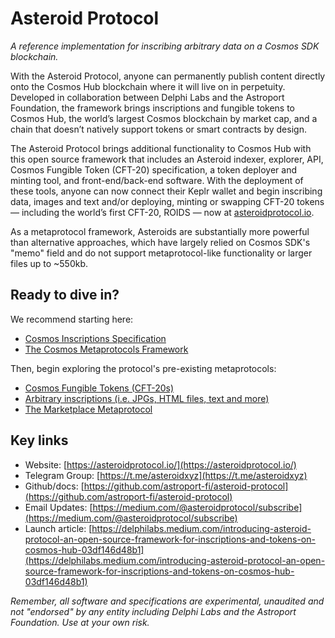 # Asteroid Protocol

*A reference implementation for inscribing arbitrary data on a Cosmos SDK blockchain.*

With the Asteroid Protocol, anyone can permanently publish content directly onto the Cosmos Hub blockchain where it will live on in perpetuity. Developed in collaboration between Delphi Labs and the Astroport Foundation, the framework brings inscriptions and fungible tokens to Cosmos Hub, the world’s largest Cosmos blockchain by market cap, and a chain that doesn’t natively support tokens or smart contracts by design. 

The Asteroid Protocol brings additional functionality to Cosmos Hub with this open source framework that includes an Asteroid indexer, explorer, API, Cosmos Fungible Token (CFT-20) specification, a token deployer and minting tool, and front-end/back-end software. With the deployment of these tools, anyone can now connect their Keplr wallet and begin inscribing data, images and text and/or deploying, minting or swapping CFT-20 tokens — including the world’s first CFT-20, ROIDS — now at [asteroidprotocol.io](https://asteroidprotocol.io/).

As a metaprotocol framework, Asteroids are substantially more powerful than alternative approaches, which have largely relied on Cosmos SDK's "memo" field and do not support metaprotocol-like functionality or larger files up to ~550kb. 

## Ready to dive in?

We recommend starting here:

- [Cosmos Inscriptions Specification](https://github.com/astroport-fi/asteroid-protocol/blob/main/spec/cosmos-inscriptions.md)
- [The Cosmos Metaprotocols Framework](https://github.com/astroport-fi/asteroid-protocol/blob/main/spec/meteors-metaprotocols.md)

Then, begin exploring the protocol's pre-existing metaprotocols:

- [Cosmos Fungible Tokens (CFT-20s)](https://github.com/astroport-fi/asteroid-protocol/blob/main/spec/metaprotocols/cft20.md)
- [Arbitrary inscriptions (i.e. JPGs, HTML files, text and more)](https://github.com/astroport-fi/asteroid-protocol/blob/main/spec/metaprotocols/inscriptions.md)
- [The Marketplace Metaprotocol](https://github.com/astroport-fi/asteroid-protocol/blob/main/spec/metaprotocols/marketplace.md)

## Key links

- Website: [https://asteroidprotocol.io/](https://asteroidprotocol.io/)
- Telegram Group: [https://t.me/asteroidxyz](https://t.me/asteroidxyz)
- Github/docs: [https://github.com/astroport-fi/asteroid-protocol](https://github.com/astroport-fi/asteroid-protocol)
- Email Updates: [https://medium.com/@asteroidprotocol/subscribe](https://medium.com/@asteroidprotocol/subscribe)
- Launch article: [https://delphilabs.medium.com/introducing-asteroid-protocol-an-open-source-framework-for-inscriptions-and-tokens-on-cosmos-hub-03df146d48b1](https://delphilabs.medium.com/introducing-asteroid-protocol-an-open-source-framework-for-inscriptions-and-tokens-on-cosmos-hub-03df146d48b1)

*Remember, all software and specifications are experimental, unaudited and not "endorsed" by any entity including Delphi Labs and the Astroport Foundation. Use at your own risk.*
